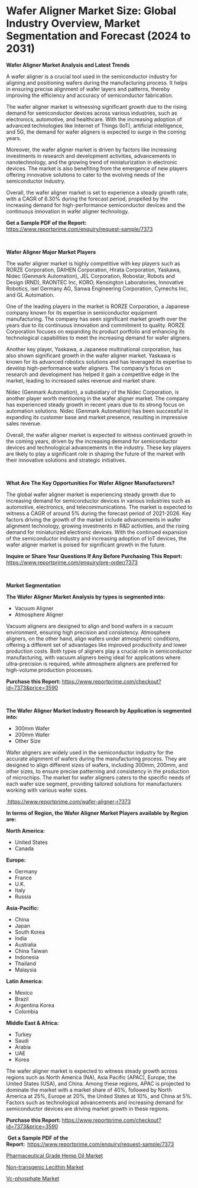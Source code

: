 <p><h1>Wafer Aligner Market Size: Global Industry Overview, Market Segmentation and Forecast (2024 to 2031)</h1></p><p><strong>Wafer Aligner Market Analysis and Latest Trends</strong></p>
<p><p>A wafer aligner is a crucial tool used in the semiconductor industry for aligning and positioning wafers during the manufacturing process. It helps in ensuring precise alignment of wafer layers and patterns, thereby improving the efficiency and accuracy of semiconductor fabrication.</p><p>The wafer aligner market is witnessing significant growth due to the rising demand for semiconductor devices across various industries, such as electronics, automotive, and healthcare. With the increasing adoption of advanced technologies like Internet of Things (IoT), artificial intelligence, and 5G, the demand for wafer aligners is expected to surge in the coming years.</p><p>Moreover, the wafer aligner market is driven by factors like increasing investments in research and development activities, advancements in nanotechnology, and the growing trend of miniaturization in electronic devices. The market is also benefiting from the emergence of new players offering innovative solutions to cater to the evolving needs of the semiconductor industry.</p><p>Overall, the wafer aligner market is set to experience a steady growth rate, with a CAGR of 6.30% during the forecast period, propelled by the increasing demand for high-performance semiconductor devices and the continuous innovation in wafer aligner technology.</p></p>
<p><strong>Get a Sample PDF of the Report:&nbsp;</strong> <a href="https://www.reportprime.com/enquiry/request-sample/7373">https://www.reportprime.com/enquiry/request-sample/7373</a></p>
<p>&nbsp;</p>
<p><strong>Wafer Aligner Major Market Players</strong></p>
<p><p>The wafer aligner market is highly competitive with key players such as RORZE Corporation, DAIHEN Corporation, Hirata Corporation, Yaskawa, Nidec (Genmark Automation), JEL Corporation, Robostar, Robots and Design (RND), RAONTEC Inc, KORO, Kensington Laboratories, Innovative Robotics, isel Germany AG, Sanwa Engineering Corporation, Cymechs Inc, and GL Automation.</p><p>One of the leading players in the market is RORZE Corporation, a Japanese company known for its expertise in semiconductor equipment manufacturing. The company has seen significant market growth over the years due to its continuous innovation and commitment to quality. RORZE Corporation focuses on expanding its product portfolio and enhancing its technological capabilities to meet the increasing demand for wafer aligners.</p><p>Another key player, Yaskawa, a Japanese multinational corporation, has also shown significant growth in the wafer aligner market. Yaskawa is known for its advanced robotics solutions and has leveraged its expertise to develop high-performance wafer aligners. The company's focus on research and development has helped it gain a competitive edge in the market, leading to increased sales revenue and market share.</p><p>Nidec (Genmark Automation), a subsidiary of the Nidec Corporation, is another player worth mentioning in the wafer aligner market. The company has experienced steady growth in recent years due to its strong focus on automation solutions. Nidec (Genmark Automation) has been successful in expanding its customer base and market presence, resulting in impressive sales revenue.</p><p>Overall, the wafer aligner market is expected to witness continued growth in the coming years, driven by the increasing demand for semiconductor devices and technological advancements in the industry. These key players are likely to play a significant role in shaping the future of the market with their innovative solutions and strategic initiatives.</p></p>
<p>&nbsp;</p>
<p><strong>What Are The Key Opportunities For Wafer Aligner Manufacturers?</strong></p>
<p><p>The global wafer aligner market is experiencing steady growth due to increasing demand for semiconductor devices in various industries such as automotive, electronics, and telecommunications. The market is expected to witness a CAGR of around 5% during the forecast period of 2021-2026. Key factors driving the growth of the market include advancements in wafer alignment technology, growing investments in R&D activities, and the rising demand for miniaturized electronic devices. With the continued expansion of the semiconductor industry and increasing adoption of IoT devices, the wafer aligner market is poised for significant growth in the future.</p></p>
<p><strong>Inquire or Share Your Questions If Any Before Purchasing This Report:</strong> <a href="https://www.reportprime.com/enquiry/pre-order/7373">https://www.reportprime.com/enquiry/pre-order/7373</a></p>
<p>&nbsp;</p>
<p><strong>Market Segmentation</strong></p>
<p><strong>The Wafer Aligner Market Analysis by types is segmented into:</strong></p>
<p><ul><li>Vacuum Aligner</li><li>Atmosphere Aligner</li></ul></p>
<p><p>Vacuum aligners are designed to align and bond wafers in a vacuum environment, ensuring high precision and consistency. Atmosphere aligners, on the other hand, align wafers under atmospheric conditions, offering a different set of advantages like improved productivity and lower production costs. Both types of aligners play a crucial role in semiconductor manufacturing, with vacuum aligners being ideal for applications where ultra-precision is required, while atmosphere aligners are preferred for high-volume production processes.</p></p>
<p><strong>Purchase this Report:&nbsp;</strong><a href="https://www.reportprime.com/checkout?id=7373&price=3590">https://www.reportprime.com/checkout?id=7373&price=3590</a></p>
<p>&nbsp;</p>
<p><strong>The Wafer Aligner Market Industry Research by Application is segmented into:</strong></p>
<p><ul><li>300mm Wafer</li><li>200mm Wafer</li><li>Other Size</li></ul></p>
<p><p>Wafer aligners are widely used in the semiconductor industry for the accurate alignment of wafers during the manufacturing process. They are designed to align different sizes of wafers, including 300mm, 200mm, and other sizes, to ensure precise patterning and consistency in the production of microchips. The market for wafer aligners caters to the specific needs of each wafer size segment, providing tailored solutions for manufacturers working with various wafer sizes.</p></p>
<p><a href="https://www.reportprime.com/wafer-aligner-r7373">&nbsp;https://www.reportprime.com/wafer-aligner-r7373</a></p>
<p><strong>In terms of Region, the Wafer Aligner Market Players available by Region are:</strong></p>
<p>
    <p> <strong> North America: </strong>
        <ul>
            <li>United States</li>
            <li>Canada</li>
        </ul>
        </p> 
    <p> <strong> Europe: </strong>
        <ul>
            <li>Germany</li>
            <li>France</li>
            <li>U.K.</li>
            <li>Italy</li>
            <li>Russia</li>
        </ul>
        </p> 
    <p> <strong> Asia-Pacific: </strong>
        <ul>
            <li>China</li>
            <li>Japan</li>
            <li>South Korea</li>
            <li>India</li>
            <li>Australia</li>
            <li>China Taiwan</li>
            <li>Indonesia</li>
            <li>Thailand</li>
            <li>Malaysia</li>
        </ul>
        </p> 
    <p> <strong> Latin America: </strong>
        <ul>
            <li>Mexico</li>
            <li>Brazil</li>
            <li>Argentina Korea</li>
            <li>Colombia</li>
        </ul>
        </p> 
    <p> <strong> Middle East & Africa: </strong>
        <ul>
            <li>Turkey</li>
            <li>Saudi</li>
            <li>Arabia</li>
            <li>UAE</li>
            <li>Korea</li>
        </ul>
    </p>
    </p>
<p><p>The wafer aligner market is expected to witness steady growth across regions such as North America (NA), Asia Pacific (APAC), Europe, the United States (USA), and China. Among these regions, APAC is projected to dominate the market with a market share of 40%, followed by North America at 25%, Europe at 20%, the United States at 10%, and China at 5%. Factors such as technological advancements and increasing demand for semiconductor devices are driving market growth in these regions.</p></p>
<p><strong>Purchase this Report: </strong><a href="https://www.reportprime.com/checkout?id=7373&price=3590">https://www.reportprime.com/checkout?id=7373&price=3590</a></p>
<p>&nbsp;<strong>Get a Sample PDF of the Report:&nbsp;&nbsp;</strong><a href="https://www.reportprime.com/enquiry/request-sample/7373">https://www.reportprime.com/enquiry/request-sample/7373</a></p>
<p><strong></strong></p>
<p><p><a href="https://www.linkedin.com/pulse/pharmaceutical-grade-hemp-oil-market-insights-players-mwjwc?trackingId=K%2FUA9ji5vR0saVij9AREaw%3D%3D">Pharmaceutical Grade Hemp Oil Market</a></p><p><a href="https://www.linkedin.com/pulse/non-transgenic-lecithin-market-challenges-opportunities-grwre?trackingId=hHxbSKL4Ib%2FXaGFFQZtOsQ%3D%3D">Non-transgenic Lecithin Market</a></p><p><a href="https://www.linkedin.com/pulse/vc-phosphate-market-offer-valuable-insights-size-share-trends-uibpe?trackingId=Uj%2BcXMH1gV9%2FVKkKVnol8w%3D%3D">Vc-phosphate Market</a></p></p>